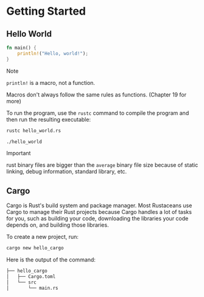 # Getting Started

## Hello World

```rust
fn main() {
    println!("Hello, world!");
}
```

> [!NOTE]
> `println!` is a macro, not a function.
>
> Macros don't always follow the same rules as functions. (Chapter 19 for more)

To run the program, use the `rustc` command to compile the program and then run the resulting executable:

```bash
rustc hello_world.rs
```

```bash
./hello_world
```

> [!IMPORTANT]
> rust binary files are bigger than the `average` binary file size because of static linking,
> debug information, standard library, etc.

## Cargo

Cargo is Rust's build system and package manager. Most Rustaceans use Cargo to manage their Rust projects because Cargo handles a lot of tasks for you, such as building your code, downloading the libraries your code depends on, and building those libraries.

To create a new project, run:

```bash
cargo new hello_cargo
```
Here is the output of the command:

```html
├── hello_cargo
│   ├── Cargo.toml
│   └── src
│       └── main.rs
```
